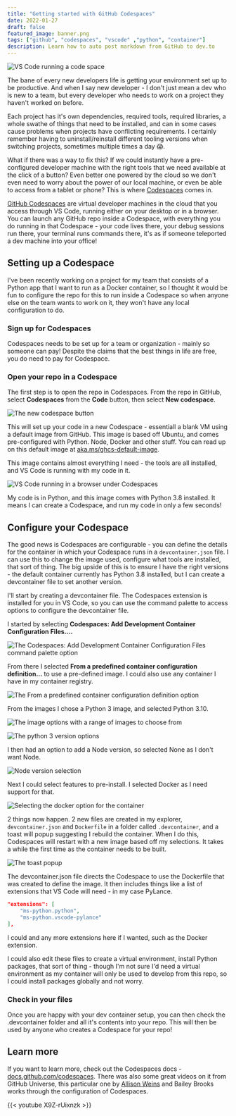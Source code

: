 ```yaml
---
title: "Getting started with GitHub Codespaces"
date: 2022-01-27
draft: false
featured_image: banner.png
tags: ["github", "codespaces", "vscode" ,"python", "container"]
description: Learn how to auto post markdown from GitHub to dev.to
---
```


![VS Code running a code space](banner.png)

The bane of every new developers life is getting your environment set up to be productive. And when I say new developer - I don't just mean a dev who is new to a team, but every developer who needs to work on a project they haven't worked on before.

Each project has it's own dependencies, required tools, required libraries, a whole swathe of things that need to be installed, and can in some cases cause problems when projects have conflicting requirements. I certainly remember having to uninstall/reinstall different tooling versions when switching projects, sometimes multiple times a day 😱.

What if there was a way to fix this? If we could instantly have a pre-configured developer machine with the right tools that we need available at the click of a button? Even better one powered by the cloud so we don't even need to worry about the power of our local machine, or even be able to access from a tablet or phone? This is where [Codespaces](https://github.com/features/codespaces) comes in.

[GitHub Codespaces](https://github.com/features/codespaces) are virtual developer machines in the cloud that you access through VS Code, running either on your desktop or in a browser. You can launch any GitHub repo inside a Codespace, with everything you do running in that Codespace - your code lives there, your debug sessions run there, your terminal runs commands there, it's as if someone teleported a dev machine into your office!

## Setting up a Codespace

I've been recently working on a project for my team that consists of a Python app that I want to run as a Docker container, so I thought it would be fun to configure the repo for this to run inside a Codespace so when anyone else on the team wants to work on it, they won't have any local configuration to do.

### Sign up for Codespaces

Codespaces needs to be set up for a team or organization - mainly so someone can pay! Despite the claims that the best things in life are free, you do need to pay for Codespace.

### Open your repo in a Codespace

The first step is to open the repo in Codespaces. From the repo in GitHub, select **Codespaces** from the **Code** button, then select **New codespace**.

![The new codespace button](image-2.png)

This will set up your code in a new Codespace - essentiall a blank VM using a default image from GitHub. This image is based off Ubuntu, and comes pre-configured with Python. Node, Docker and other stuff. You can read up on this default image at [aka.ms/ghcs-default-image](https://aka.ms/ghcs-default-image).

This image contains almost everything I need - the tools are all installed, and VS Code is running with my code in it.

![VS Code running in a browser under Codespaces](image-3.png)

My code is in Python, and this image comes with Python 3.8 installed. It means I can create a Codespace, and run my code in only a few seconds!

## Configure your Codespace

The good news is Codespaces are configurable - you can define the details for the container in which your Codespace runs in a `devcontainer.json` file. I can use this to change the image used, configure what tools are installed, that sort of thing. The big upside of this is to ensure I have the right versions - the default container currently has Python 3.8 installed, but I can create a devcontainer file to set another version.

I'll start by creating a devcontainer file. The Codespaces extension is installed for you in VS Code, so you can use the command palette to access options to configure the devcontainer file.

I started by selecting **Codespaces: Add Development Container Configuration Files....**

![The Codespaces: Add Development Container Configuration Files command palette option](image-4.png)

From there I selected **From a predefined container configuration definition...** to use a pre-defined image. I could also use any container I have in my container registry.

![The From a predefined container configuration definition option](image-5.png)

From the images I chose a Python 3 image, and selected Python 3.10.

![The image options with a range of images to choose from](image-6.png)

![The python 3 version options](image-9.png)

I then had an option to add a Node version, so selected None as I don't want Node.

![Node version selection](image-10.png)

Next I could select features to pre-install. I selected Docker as I need support for that.

![Selecting the docker option for the container](image-11.png)

2 things now happen. 2 new files are created in my explorer, `devcontainer.json` and `Dockerfile` in a folder called `.devcontainer`, and a toast will popup suggesting I rebuild the container. When I do this, Codespaces will restart with a new image based off my selections. It takes a while the first time as the container needs to be built.

![The toast popup](image-12.png)

The devcontainer.json file directs the Codespace to use the Dockerfile that was created to define the image. It then includes things like a list of extensions that VS Code will need - in my case PyLance.

```json
"extensions": [
	"ms-python.python",
	"ms-python.vscode-pylance"
],
```

I could and any more extensions here if I wanted, such as the Docker extension.

I could also edit these files to create a virtual environment, install Python packages, that sort of thing - though I'm not sure I'd need a virtual environment as my container will only be used to develop from this repo, so I could install packages globally and not worry.

### Check in your files

Once you are happy with your dev container setup, you can then check the .devcontainer folder and all it's contents into your repo. This will then be used by anyone who creates a Codespace for your repo!

## Learn more

If you want to learn more, check out the Codespaces docs - [docs.github.com/codespaces](https://docs.github.com/codespaces). There was also some great videos on it from GitHub Universe, this particular one by [Allison Weins](https://twitter.com/2PercentSilk) and Bailey Brooks works through the configuration of Codespaces.

{{< youtube X9Z-rUixnzk >}}

